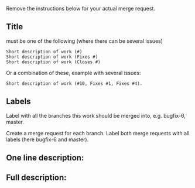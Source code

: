 Remove the instructions below for your actual merge request. 

## Title 

must be one of the following (where there can be several issues)

```
Short description of work (#)
Short description of work (Fixes #)
Short description of work (Closes #)
```
Or a combination of these, example with several issues: 
```
Short description of work (#10, Fixes #1, Fixes #4).
```

## Labels
Label with all the branches this work should be merged into, e.g. bugfix-6, master.


Create a merge request for each branch. Label both merge requests with all labels (here bugfix-6 and master).


## One line description:


## Full description: